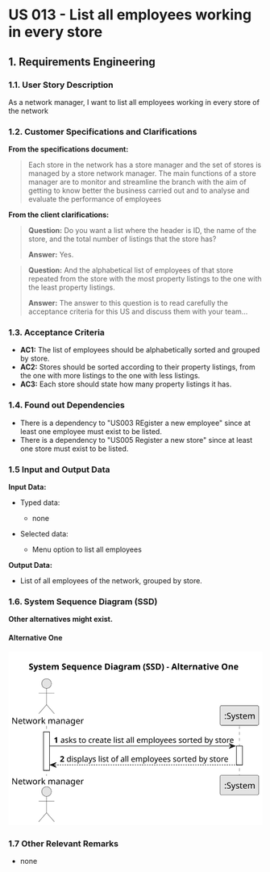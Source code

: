 # US 013 - List all employees working in every store 

## 1. Requirements Engineering


### 1.1. User Story Description


As a network manager, I want to list all employees working in every store
of the network


### 1.2. Customer Specifications and Clarifications 


**From the specifications document:**

>	Each store in the network has a store manager and the set of stores is managed by a store network
manager. The main functions of a store manager are to monitor and streamline the branch with the
aim of getting to know better the business carried out and to analyse and evaluate the performance
of employees


**From the client clarifications:**

> **Question:** Do you want a list where the header is ID, the name of the store, and the total number of listings that the store has?
>
> **Answer:** Yes.


> **Question:** And the alphabetical list of employees of that store repeated from the store with the most property listings to the one with the least property listings.
>
> **Answer:** The answer to this question is to read carefully the acceptance criteria for this US and discuss them with your team...


### 1.3. Acceptance Criteria


* **AC1:** The list of employees should be alphabetically sorted and grouped by store.
* **AC2:** Stores should be sorted according to their property listings, from the one with more listings to the one with less listings.
* **AC3:** Each store should state how many property listings it has.


### 1.4. Found out Dependencies


* There is a dependency to "US003 REgister a new employee" since at least one employee must exist to be listed.
* There is a dependency to "US005 Register a new store" since at least one store must exist to be listed.


### 1.5 Input and Output Data


**Input Data:**

* Typed data:
	* none
	
* Selected data:
	* Menu option to list all employees 


**Output Data:**

* List of all employees of the network, grouped by store.

### 1.6. System Sequence Diagram (SSD)

**Other alternatives might exist.**

#### Alternative One

![System Sequence Diagram - Alternative One](svg/us013-system-sequence-diagram-alternative-one.svg)


### 1.7 Other Relevant Remarks

* none